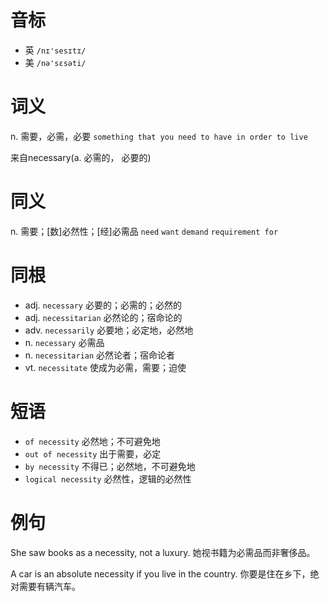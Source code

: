 # 音标

- 英 `/nɪ'sesɪtɪ/`
- 美 `/nə'sɛsəti/`

# 词义

n. 需要，必需，必要
`something that you need to have in order to live`



来自necessary(a. 必需的， 必要的)

# 同义

n. 需要；[数]必然性；[经]必需品
`need` `want` `demand` `requirement for`

# 同根

- adj. `necessary` 必要的；必需的；必然的
- adj. `necessitarian` 必然论的；宿命论的
- adv. `necessarily` 必要地；必定地，必然地
- n. `necessary` 必需品
- n. `necessitarian` 必然论者；宿命论者
- vt. `necessitate` 使成为必需，需要；迫使

# 短语

- `of necessity` 必然地；不可避免地
- `out of necessity` 出于需要，必定
- `by necessity` 不得已；必然地，不可避免地
- `logical necessity` 必然性，逻辑的必然性

# 例句

She saw books as a necessity, not a luxury.
她视书籍为必需品而非奢侈品。

A car is an absolute necessity if you live in the country.
你要是住在乡下，绝对需要有辆汽车。


